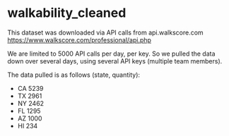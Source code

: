 # walkability_cleaned

This dataset was downloaded via API calls from api.walkscore.com
https://www.walkscore.com/professional/api.php

We are limited to 5000 API calls per day, per key.
So we pulled the data down over several days, using several API keys (multiple team members).

The data pulled is as follows (state, quantity):
 - CA 5239
 - TX 2961
 - NY 2462
 - FL 1295
 - AZ 1000
 - HI 234
